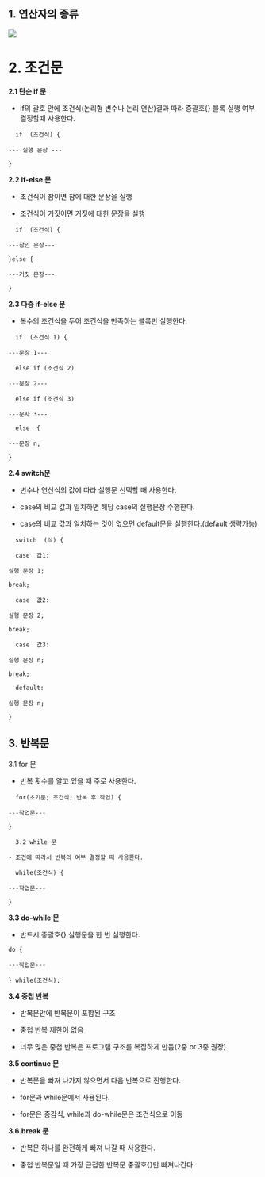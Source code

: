 ## **1. 연산자의 종류**

<img src="https://img1.daumcdn.net/thumb/R1280x0/?scode=mtistory2&fname=https%3A%2F%2Fblog.kakaocdn.net%2Fdn%2FbmpyoP%2Fbtrc1T2EegL%2FikvK91AbZf15Nv4fmDnJoK%2Fimg.png">


# **2. 조건문**


**2.1 단순 if 문**

- if의 괄호 안에 조건식(논리형 변수나 논리 연산)결과 따라 중괄호{} 블록 실행 여부 결정할때 사용한다.
```
  if  (조건식) {

--- 실행 문장 ---

}
```
**2.2 if-else 문**

- 조건식이 참이면 참에 대한 문장을 실행

- 조건식이 거짓이면 거짓에 대한 문장을 실행
```
  if  (조건식) {

---참인 문장---

}else {

---거짓 문장---

}
```

**2.3 다중 if-else 문**

- 복수의 조건식을 두어 조건식을 만족하는 블록만 실행한다.
```
  if  (조건식 1) {

---문장 1---

  else if (조건식 2)

---문장 2---

  else if (조건식 3)

---문자 3---

  else  {

---문장 n;

}
```

**2.4 switch문**

- 변수나 연산식의 값에 따라 실행문 선택할 때 사용한다.

- case의 비교 값과 일치하면 해당 case의 실행문장 수행한다.

- case의 비교 값과 일치하는 것이 없으면 default문을 실행한다.(default 생략가능)
```
  switch  (식) {

  case  값1:

실행 문장 1;

break;

  case  값2:

실행 문장 2;

break;

  case  값3:

실행 문장 n;

break;

  default:

실행 문장 n;

}
```

## **3. 반복문**


  3.1 for 문

- 반복 횟수를 알고 있을 때 주로 사용한다.
```
  for(초기문; 조건식; 반복 후 작업) {

---작업문---

}
```

```
  3.2 while 문

- 조건에 따라서 반복의 여부 결정할 때 사용한다.

  while(조건식) {

---작업문---

}
```

**3.3 do-while 문**

- 반드시 중괄호{} 실행문을 한 번 실행한다.
```
do {

---작업문---

} while(조건식);
```

**3.4 중첩 반복**

- 반복문안에 반복문이 포함된 구조

- 중첩 반복 제한이 없음

- 너무 많은 중첩 반복은 프로그램 구조를 복잡하게 만듬(2중 or 3중 권장)

**3.5 continue 문**

- 반복문을 빠져 나가지 않으면서 다음 반복으로 진행한다.

- for문과 while문에서 사용된다.

- for문은 증감식, while과 do-while문은 조건식으로 이동

**3.6.break 문**

- 반복문 하나를 완전하게 빠져 나갈 때 사용한다.

- 중첩 반복문일 때 가장 근접한 반복문 중괄호{}만 빠져나간다.
